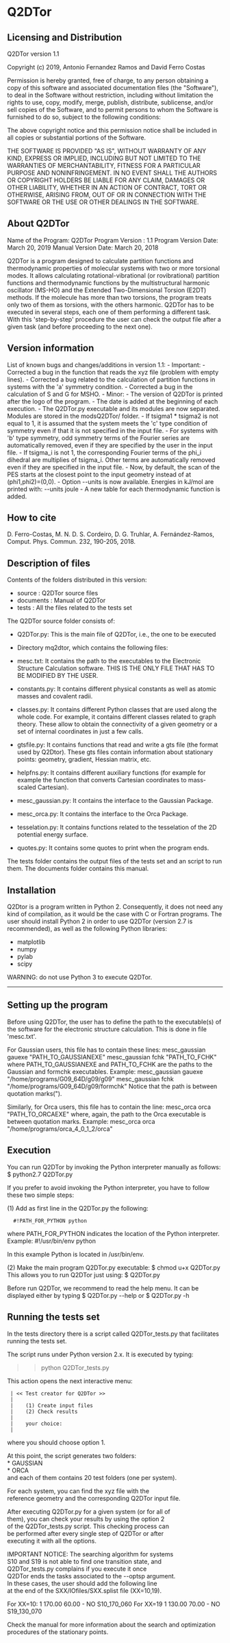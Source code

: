 # Q2DTor


## Licensing and Distribution 

Q2DTor version 1.1

Copyright (c) 2019, Antonio Fernandez Ramos and David Ferro Costas 

Permission is hereby granted, free of charge, to any person obtaining a copy 
of this software and associated documentation files (the "Software"), 
to deal in the Software without restriction, including without limitation 
the rights to use, copy, modify, merge, publish, distribute, sublicense, 
and/or sell copies of the Software, and to permit persons to whom the Software 
is furnished to do so, subject to the following conditions:

The above copyright notice and this permission notice shall be included 
in all copies or substantial portions of the Software.

THE SOFTWARE IS PROVIDED "AS IS", WITHOUT WARRANTY OF ANY KIND, EXPRESS 
OR IMPLIED, INCLUDING BUT NOT LIMITED TO THE WARRANTIES OF MERCHANTABILITY, 
FITNESS FOR A PARTICULAR PURPOSE AND NONINFRINGEMENT. IN NO EVENT SHALL 
THE AUTHORS OR COPYRIGHT HOLDERS BE LIABLE FOR ANY CLAIM, DAMAGES OR 
OTHER LIABILITY, WHETHER IN AN ACTION OF CONTRACT, TORT OR OTHERWISE, 
ARISING FROM, OUT OF OR IN CONNECTION WITH THE SOFTWARE OR THE USE OR 
OTHER DEALINGS IN THE SOFTWARE.

## About Q2DTor

 Name of the Program: Q2DTor
 Program Version : 1.1
 Program Version Date: March 20, 2019
 Manual Version Date: March 20, 2018 

Q2DTor is a program designed to calculate partition functions and thermodynamic 
properties of molecular systems with two or more torsional modes. 
It allows calculating rotational-vibrational (or rovibrational) 
partition functions and thermodynamic functions by the multistructural harmonic 
oscillator (MS-HO) and the Extended Two-Dimensional Torsion (E2DT) methods. 
If the molecule has more than two torsions, the program treats only two of them as 
torsions, with the others harmonic. 
Q2DTor has to be executed in several steps, each one of them performing a different task. 
With this 'step-by-step' procedure the user can check the output file after a 
given task (and before proceeding to the next one).


## Version information

List of known bugs and changes/additions in version 1.1:
       - Important:
         - Corrected a bug in the function that reads the xyz file (problem with empty lines).
         - Corrected a bug related to the calculation of partition functions
           in systems with the 'a' symmetry condition.
         - Corrected a bug in the calculation of S and G for MSHO.
       - Minor:
         - The version of Q2DTor is printed after the logo of the program.
         - The date is added at the beginning of each execution.
         - The Q2DTor.py executable and its modules are now separated.
           Modules are stored in the modsQ2DTor/ folder.
         - If tsigma1 * tsigma2 is not equal to 1, it is assumed that the system meets the
           'c'  type condition of symmetry even if that it is not specified in the input file.
         - For systems with 'b' type symmetry, odd symmetry terms of the Fourier series are
           automatically removed, even if they are specified by the user in the input file.
         - If tsigma_i is not 1, the corresponding Fourier terms of the phi_i dihedral
           are multiplies of tsigma_i. Other terms are automatically removed even if they are
           specified in the input file.
         - Now, by default, the scan of the PES starts at the closest point to the input
           geometry instead of at (phi1,phi2)=(0,0).
         - Option --units is now available.
           Energies in kJ/mol are printed with: --units joule
         - A new table for each thermodynamic function is added.


## How to cite

D. Ferro-Costas, M. N. D. S. Cordeiro, D. G. Truhlar, A. Fernández-Ramos, Comput.  Phys. Commun. 232, 190-205, 2018.


## Description of files

 Contents of the folders distributed in this version:
  - source     : Q2DTor source files
  - documents  : Manual of Q2DTor
  - tests      : All the files related to the tests set

The Q2DTor source folder consists of:

   - Q2DTor.py:
     This is the main file of Q2DTor, i.e., the one to be executed

   - Directory mq2dtor, which contains the following files: 

   - mesc.txt:
     It contains the path to the executables to the Electronic Structure Calculation software.
     THIS IS THE ONLY FILE THAT HAS TO BE MODIFIED BY THE USER.

   - constants.py:
      It contains different physical constants as well as atomic masses and covalent radii.

   - classes.py:
     It contains different Python classes that are used along the whole code. 
     For example, it contains different classes related to graph theory. 
     These allow to obtain the connectivity of a given geometry or a set of
     internal coordinates in just a few calls.

   - gtsfile.py:
     It contains functions that read and write a gts file (the format used by Q2Dtor). 
     These gts files contain information about stationary points: geometry, gradient, 
     Hessian matrix, etc.

   - helpfns.py:
     It contains different auxiliary functions (for example for example the function
     that converts Cartesian coordinates to mass-scaled Cartesian).

   - mesc_gaussian.py:
     It contains the interface to the Gaussian Package.

   - mesc_orca.py:
     It contains the interface to the Orca Package.

   - tesselation.py:
     It contains functions related to the tesselation of the 2D potential energy surface.

   - quotes.py:
     It contains some quotes to print when the program ends.

The tests folder contains the output files of the tests set and an script to run them. 
The documents folder contains this manual.


## Installation

Q2Dtor is a program written in Python 2. Consequently, it does not need any kind 
of compilation, as it would be the case with C or Fortran programs.
The user should install Python 2 in order to use Q2DTor (version 2.7 is recommended), 
as well as the following Python libraries:
   - matplotlib
   - numpy
   - pylab
   - scipy

WARNING: do not use Python 3 to execute Q2DTor.


-----------------------
 Setting up the program
-----------------------

Before using Q2DTor, the user has to define the path to the executable(s) of the 
software for the electronic structure calculation.
This is done in file 'mesc.txt'.

For Gaussian users, this file has to contain these lines:
   mesc_gaussian  gauexe  "PATH_TO_GAUSSIANEXE"
   mesc_gaussian  fchk    "PATH_TO_FCHK"
where PATH_TO_GAUSSIANEXE and PATH_TO_FCHK are the paths to the Gaussian and formchk 
executables.
Example:
   mesc_gaussian  gauexe  "/home/programs/G09_64D/g09/g09"
   mesc_gaussian  fchk    "/home/programs/G09_64D/g09/formchk"
Notice that the path is between quotation marks(").

Similarly, for Orca users, this file has to contain the line:
   mesc_orca      orca  "PATH_TO_ORCAEXE"
where, again, the path to the Orca executable is between quotation marks. 
Example:
   mesc_orca      orca  "/home/programs/orca_4_0_1_2/orca"


## Execution

You can run Q2DTor by invoking the Python interpreter manually as follows:
   $ python2.7 Q2DTor.py

If you prefer to avoid invoking the Python interpreter, you have to follow these
two simple steps:

(1) Add as first line in the Q2DTor.py the following:

      #!PATH_FOR_PYTHON python 

   where PATH_FOR_PYTHON indicates the location of the Python interpreter.
   Example:
      #!/usr/bin/env python

   In this example Python is located in /usr/bin/env. 

(2) Make the main program Q2DTor.py executable:
      $ chmod u+x Q2DTor.py
    This allows you to run Q2DTor just using:
      $ Q2DTor.py

Before run Q2DTor, we recommend to read the help menu.
It can be displayed either by typing
   $ Q2DTor.py --help
or 
   $ Q2DTor.py -h

## Running the tests set

In the tests directory there is a script called Q2DTor_tests.py 
that facilitates running the tests set. 
                                                            
The script runs under Python version 2.x. It is executed by typing:

  >> python Q2DTor_tests.py                                 

This action opens the next interactive menu:                  

     | << Test creator for Q2DTor >>                        
     |                                                      
     |    (1) Create input files                            
     |    (2) Check results                                 
     |                                                      
     |    your choice:                                      
     |                                                      
where you should choose option 1. 

At this point, the script generates two folders:                                      
    * GAUSSIAN                                              
    * ORCA                                                  
and each of them contains 20 test folders (one per system). 
                                                            
For each system, you can find the xyz file with the         
reference geometry and the corresponding Q2DTor input file. 
                                                            
After executing Q2DTor.py for a given system (or for all of    
them), you can check your results by using the option 2     
of the Q2DTor_tests.py script. This checking process can    
be performed after every single step of Q2DTor or after     
executing it with all the options.                          
                                                            
IMPORTANT NOTICE: The searching algorithm for systems  
S10 and S19 is not able to find one transition state, and     
Q2DTor_tests.py complains if you execute it once      
Q2DTor ends the tasks associated to the --optsp argument.   
In these cases, the user should add the following line  
at the end of the SXX/IOfiles/SXX.splist file (XX=10,19). 

For XX=10:
   1 170.00 60.00 - NO S10_170_060
For XX=19
   1 130.00 70.00 - NO S19_130_070

Check the manual for more information about the search and
optimization procedures of the stationary points.                              
                                                            

